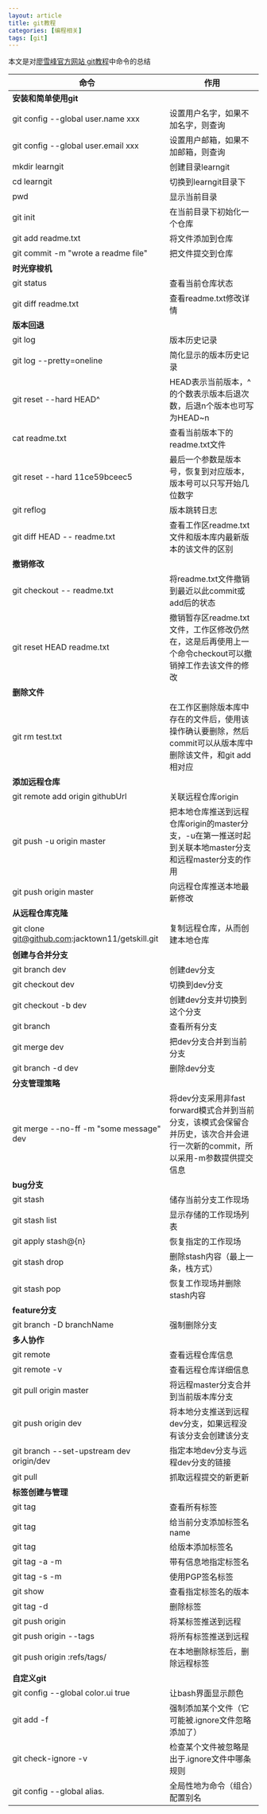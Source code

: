 ```yaml
---
layout: article
title: git教程
categories: [编程相关]
tags: [git]
---
```

本文是对[廖雪峰官方网站 git教程](https://www.liaoxuefeng.com/wiki/0013739516305929606dd18361248578c67b8067c8c017b000)中命令的总结

|命令|作用|
|-|-|
|**安装和简单使用git**||
|git config --global user.name xxx|设置用户名字，如果不加名字，则查询|
|git config --global user.email xxx|设置用户邮箱，如果不加邮箱，则查询|
|mkdir learngit|创建目录learngit|
|cd learngit|切换到learngit目录下|
|pwd|显示当前目录|
|git init|在当前目录下初始化一个仓库|
|git add readme.txt|将文件添加到仓库|
|git commit -m "wrote a readme file"|把文件提交到仓库|
|**时光穿梭机**||
|git status|查看当前仓库状态|
|git diff readme.txt|查看readme.txt修改详情|
|**版本回退**||
|git log|版本历史记录|
|git log --pretty=oneline|简化显示的版本历史记录|
|git reset --hard HEAD^|HEAD表示当前版本，^的个数表示版本后退次数，后退n个版本也可写为HEAD~n|
|cat readme.txt|查看当前版本下的readme.txt文件|
|git reset --hard 11ce59bceec5|最后一个参数是版本号，恢复到对应版本，版本号可以只写开始几位数字|
|git reflog|版本跳转日志|
|git diff HEAD -- readme.txt|查看工作区readme.txt文件和版本库内最新版本的该文件的区别|
|**撤销修改**||
|git checkout -- readme.txt|将readme.txt文件撤销到最近以此commit或add后的状态|
|git reset HEAD readme.txt|撤销暂存区readme.txt文件，工作区修改仍然在，这是后再使用上一个命令checkout可以撤销掉工作去该文件的修改|
|**删除文件**||
|git rm test.txt|在工作区删除版本库中存在的文件后，使用该操作确认要删除，然后commit可以从版本库中删除该文件，和git add相对应|
|**添加远程仓库**||
|git remote add origin githubUrl|关联远程仓库origin|
|git push -u origin master|把本地仓库推送到远程仓库origin的master分支，-u在第一推送时起到关联本地master分支和远程master分支的作用|
|git push origin master|向远程仓库推送本地最新修改|
|**从远程仓库克隆**||
|git clone git@github.com:jacktown11/getskill.git|复制远程仓库，从而创建本地仓库|
|**创建与合并分支**||
|git branch dev|创建dev分支|
|git checkout dev|切换到dev分支|
|git checkout -b dev|创建dev分支并切换到这个分支|
|git branch|查看所有分支|
|git merge dev|把dev分支合并到当前分支|
|git branch -d dev|删除dev分支|
|**分支管理策略**||
|git merge --no-ff -m "some message" dev|将dev分支采用非fast forward模式合并到当前分支，该模式会保留合并历史，该次合并会进行一次新的commit，所以采用-m参数提供提交信息|
|**bug分支**||
|git stash|储存当前分支工作现场|
|git stash list|显示存储的工作现场列表|
|git apply stash@{n}|恢复指定的工作现场|
|git stash drop|删除stash内容（最上一条，栈方式）|
|git stash pop|恢复工作现场并删除stash内容|
|**feature分支**||
|git branch -D branchName|强制删除分支|
|**多人协作**||
|git remote|查看远程仓库信息|
|git remote -v|查看远程仓库详细信息|
|git pull origin master|将远程master分支合并到当前版本库分支|
|git push origin dev|将本地分支推送到远程dev分支，如果远程没有该分支会创建该分支|
|git branch --set-upstream dev origin/dev|指定本地dev分支与远程dev分支的链接|
|git pull|抓取远程提交的新更新|
|**标签创建与管理**||
|git tag|查看所有标签|
|git tag <name>|给当前分支添加标签名name|
|git tag <name> <commit id>|给<commit id>版本添加标签名<name>|
|git tag -a <name> -m <message>|带有信息地指定标签名|
|git tag -s <name> -m <message>|使用PGP签名标签|
|git show <tagname>|查看指定标签名的版本|
|git tag -d <tagname>|删除标签|
|git push origin <tagname>|将某标签推送到远程|
|git push origin --tags|将所有标签推送到远程|
|git push origin :refs/tags/<tagname>|在本地删除标签后，删除远程标签|
|**自定义git**||
|git config --global color.ui true|让bash界面显示颜色|
|git add -f <filename>|强制添加某个文件（它可能被.ignore文件忽略添加了）|
|git check-ignore -v <filename>|检查某个文件被忽略是出于.ignore文件中哪条规则|
|git config --global alias.<short> <longCmd> |全局性地为命令（组合）<longCmd>配置别名<short>|  
